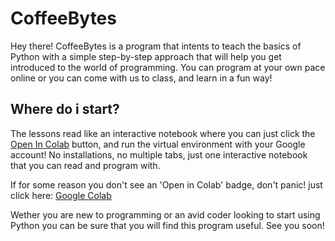 # CoffeeBytes

Hey there! CoffeeBytes is a program that intents to teach the basics of Python with a simple step-by-step approach that will help you get introduced to the world of programming. You can program at your own pace online or you can come with us to class, and learn in a fun way!

## Where do i start?

The lessons read like an interactive notebook where you can just click the [Open In Colab](https://colab.research.google.com/assets/colab-badge.svg) button, and run the virtual environment with your Google account! No installations, no multiple tabs, just one interactive notebook that you can read and program with. 

If for some reason you don't see an 'Open in Colab' badge, don't panic! just click here: [Google Colab](https://colab.research.google.com) 

Wether you are new to programming or an avid coder looking to start using Python you can be sure that you will find this program useful. See you soon!
